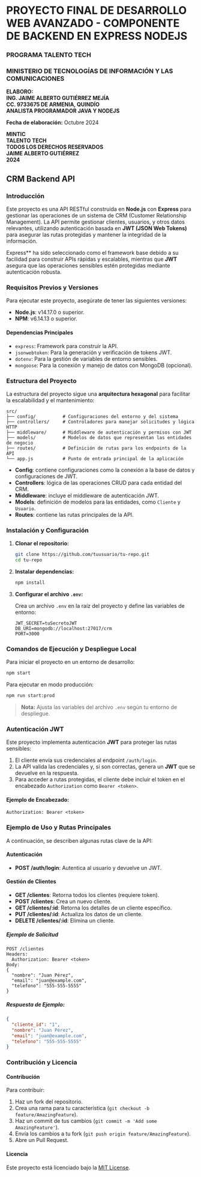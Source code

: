 <!-- *********************************************************************** -->
<!-- *********************************************************************** -->
<!-- *********************************************************************** -->
<!-- *********************************************************************** -->
<!-- *********************************************************************** -->
<!-- *********************************************************************** -->
# PROYECTO FINAL DE DESARROLLO WEB AVANZADO - COMPONENTE DE BACKEND EN EXPRESS NODEJS
### PROGRAMA TALENTO TECH
### MINISTERIO DE TECNOLOGÍAS DE INFORMACIÓN Y LAS COMUNICACIONES

**ELABORO:**  
**ING. JAIME ALBERTO GUTIÉRREZ MEJÍA**  
**CC. 9733675 DE ARMENIA, QUINDÍO**  
**ANALISTA PROGRAMADOR JAVA Y NODEJS**

**Fecha de elaboración:** Octubre 2024

**MINTIC**  
**TALENTO TECH**  
**TODOS LOS DERECHOS RESERVADOS**  
**JAIME ALBERTO GUTIÉRREZ**  
**2024**

## CRM Backend API

### Introducción

Este proyecto es una API RESTful construida en **Node.js** con **Express** para gestionar las operaciones de un sistema de CRM (Customer Relationship Management). La API permite gestionar clientes, usuarios, y otros datos relevantes, utilizando autenticación basada en **JWT (JSON Web Tokens)** para asegurar las rutas protegidas y mantener la integridad de la información.

Express** ha sido seleccionado como el framework base debido a su facilidad para construir APIs rápidas y escalables, mientras que **JWT** asegura que las operaciones sensibles estén protegidas mediante autenticación robusta.

### Requisitos Previos y Versiones

Para ejecutar este proyecto, asegúrate de tener las siguientes versiones:

- **Node.js**: v14.17.0 o superior.
- **NPM**: v6.14.13 o superior.

#### Dependencias Principales

- `express`: Framework para construir la API.
- `jsonwebtoken`: Para la generación y verificación de tokens JWT.
- `dotenv`: Para la gestión de variables de entorno sensibles.
- `mongoose`: Para la conexión y manejo de datos con MongoDB (opcional).

### Estructura del Proyecto

La estructura del proyecto sigue una **arquitectura hexagonal** para facilitar la escalabilidad y el mantenimiento:

```plaintext
src/
├── config/          # Configuraciones del entorno y del sistema
├── controllers/     # Controladores para manejar solicitudes y lógica HTTP
├── middleware/      # Middleware de autenticación y permisos con JWT
├── models/          # Modelos de datos que representan las entidades de negocio
├── routes/          # Definición de rutas para los endpoints de la API
└── app.js           # Punto de entrada principal de la aplicación
```

- **Config**: contiene configuraciones como la conexión a la base de datos y configuraciones de JWT.
- **Controllers**: lógica de las operaciones CRUD para cada entidad del CRM.
- **Middleware**: incluye el middleware de autenticación JWT.
- **Models**: definición de modelos para las entidades, como `Cliente` y `Usuario`.
- **Routes**: contiene las rutas principales de la API.

### Instalación y Configuración

1. **Clonar el repositorio:**

   ```bash
   git clone https://github.com/tuusuario/tu-repo.git
   cd tu-repo
   ```

2. **Instalar dependencias:**

   ```bash
   npm install
   ```

3. **Configurar el archivo `.env`:**

   Crea un archivo `.env` en la raíz del proyecto y define las variables de entorno:

   ```plaintext
   JWT_SECRET=tuSecretoJWT
   DB_URI=mongodb://localhost:27017/crm
   PORT=3000
   ```

### Comandos de Ejecución y Despliegue Local

Para iniciar el proyecto en un entorno de desarrollo:

```bash
npm start
```

Para ejecutar en modo producción:

```bash
npm run start:prod
```

> **Nota:** Ajusta las variables del archivo `.env` según tu entorno de despliegue.

### Autenticación JWT

Este proyecto implementa autenticación **JWT** para proteger las rutas sensibles:

1. El cliente envía sus credenciales al endpoint `/auth/login`.
2. La API valida las credenciales y, si son correctas, genera un **JWT** que se devuelve en la respuesta.
3. Para acceder a rutas protegidas, el cliente debe incluir el token en el encabezado `Authorization` como `Bearer <token>`.

#### Ejemplo de Encabezado:

```plaintext
Authorization: Bearer <token>
```

### Ejemplo de Uso y Rutas Principales

A continuación, se describen algunas rutas clave de la API:

#### Autenticación

- **POST /auth/login**: Autentica al usuario y devuelve un JWT.

#### Gestión de Clientes

- **GET /clientes**: Retorna todos los clientes (requiere token).
- **POST /clientes**: Crea un nuevo cliente.
- **GET /clientes/:id**: Retorna los detalles de un cliente específico.
- **PUT /clientes/:id**: Actualiza los datos de un cliente.
- **DELETE /clientes/:id**: Elimina un cliente.

##### Ejemplo de Solicitud

```plaintext
POST /clientes
Headers:
  Authorization: Bearer <token>
Body:
{
  "nombre": "Juan Pérez",
  "email": "juan@example.com",
  "telefono": "555-555-5555"
}
```

##### Respuesta de Ejemplo:

```json
{
  "cliente_id": "1",
  "nombre": "Juan Pérez",
  "email": "juan@example.com",
  "telefono": "555-555-5555"
}
```

### Contribución y Licencia

#### Contribución

Para contribuir:

1. Haz un fork del repositorio.
2. Crea una rama para tu característica (`git checkout -b feature/AmazingFeature`).
3. Haz un commit de tus cambios (`git commit -m 'Add some AmazingFeature'`).
4. Envía los cambios a tu fork (`git push origin feature/AmazingFeature`).
5. Abre un Pull Request.

#### Licencia

Este proyecto está licenciado bajo la [MIT License](LICENSE).

<!-- *********************************************************************** -->
<!-- *********************************************************************** -->
<!-- *********************************************************************** -->
<!-- *********************************************************************** -->
<!-- *********************************************************************** -->
<!-- *********************************************************************** -->
